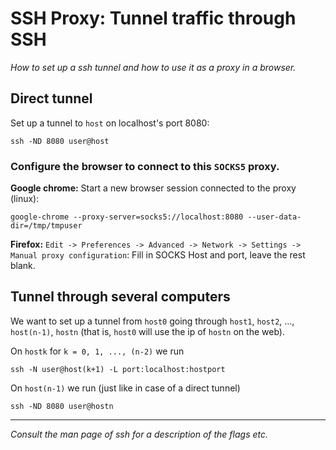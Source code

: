 # SSH Proxy: Tunnel traffic through SSH

_How to set up a ssh tunnel and how to use it as a proxy in a browser._


## Direct tunnel

Set up a tunnel to `host` on localhost's port 8080:

```
ssh -ND 8080 user@host
```

### Configure the browser to connect to this `SOCKS5` proxy.

**Google chrome:** Start a new browser session connected to the proxy (linux):

```
google-chrome --proxy-server=socks5://localhost:8080 --user-data-dir=/tmp/tmpuser
```

**Firefox:** `Edit -> Preferences -> Advanced -> Network -> Settings -> Manual proxy configuration`: Fill in SOCKS Host and port, leave the rest blank.


## Tunnel through several computers

We want to set up a tunnel from `host0` going through `host1`, `host2`, ..., `host(n-1)`, `hostn` (that is, `host0` will use the ip of `hostn` on the web).

On `hostk` for `k = 0, 1, ..., (n-2)` we run

```
ssh -N user@host(k+1) -L port:localhost:hostport
```

On `host(n-1)` we run (just like in case of a direct tunnel)

```
ssh -ND 8080 user@hostn
```

---

_Consult the man page of ssh for a description of the flags etc._
